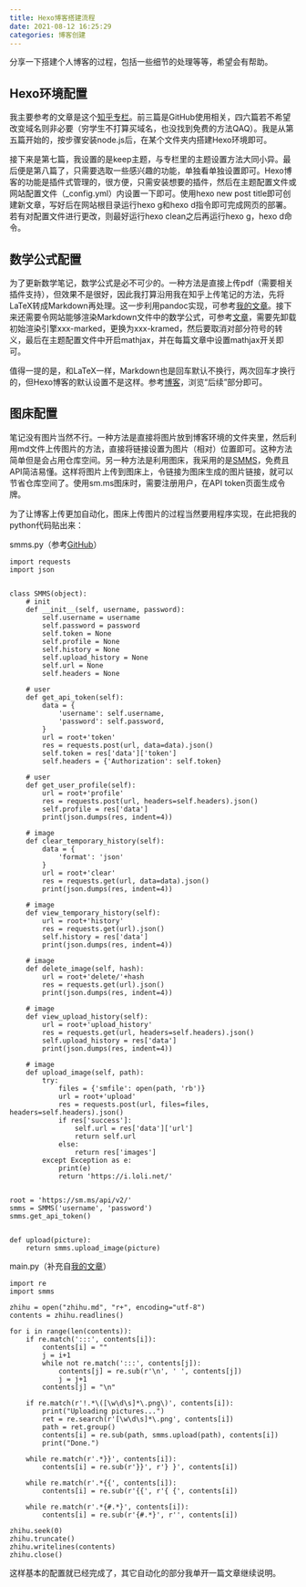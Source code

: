 ```yaml
---
title: Hexo博客搭建流程
date: 2021-08-12 16:25:29
categories: 博客创建
---
```

分享一下搭建个人博客的过程，包括一些细节的处理等等，希望会有帮助。

## Hexo环境配置

我主要参考的文章是这个[知乎专栏](https://www.zhihu.com/column/c_1201860091307458560)。前三篇是GitHub使用相关，四六篇若不希望改变域名则非必要（穷学生不打算买域名，也没找到免费的方法QAQ）。我是从第五篇开始的，按步骤安装node.js后，在某个文件夹内搭建Hexo环境即可。

接下来是第七篇，我设置的是keep主题，与专栏里的主题设置方法大同小异。最后便是第八篇了，只需要选取一些感兴趣的功能，单独看单独设置即可。Hexo博客的功能是插件式管理的，很方便，只需安装想要的插件，然后在主题配置文件或网站配置文件（_config.yml）内设置一下即可。使用hexo new post title即可创建新文章，写好后在网站根目录运行hexo g和hexo d指令即可完成网页的部署。若有对配置文件进行更改，则最好运行hexo clean之后再运行hexo g，hexo d命令。

## 数学公式配置

为了更新数学笔记，数学公式是必不可少的。一种方法是直接上传pdf（需要相关插件支持），但效果不是很好，因此我打算沿用我在知乎上传笔记的方法，先将LaTeX转成Markdown再处理。这一步利用pandoc实现，可参考[我的文章](https://zhuanlan.zhihu.com/p/355704286)。接下来还需要令网站能够渲染Markdown文件中的数学公式，可参考[文章](https://www.jianshu.com/p/7ab21c7f0674)，需要先卸载初始渲染引擎xxx-marked，更换为xxx-kramed，然后要取消对部分符号的转义，最后在主题配置文件中开启mathjax，并在每篇文章中设置mathjax开关即可。

值得一提的是，和LaTeX一样，Markdown也是回车默认不换行，两次回车才换行的，但Hexo博客的默认设置不是这样。参考[博客](https://longrm.com/2017/08/23/2017-08-23-hexo-mathjax/)，浏览“后续”部分即可。

## 图床配置

笔记没有图片当然不行。一种方法是直接将图片放到博客环境的文件夹里，然后利用md文件上传图片的方法，直接将链接设置为图片（相对）位置即可。这种方法简单但是会占用仓库空间。另一种方法是利用图床，我采用的是[SMMS](https://sm.ms)，免费且API简洁易懂。这样将图片上传到图床上，令链接为图床生成的图片链接，就可以节省仓库空间了。使用sm.ms图床时，需要注册用户，在API token页面生成令牌。

为了让博客上传更加自动化，图床上传图片的过程当然要用程序实现，在此把我的python代码贴出来：

smms.py（参考[GitHub](https://github.com/XavierJiezou/python-sm.ms-api/blob/master/smms.py)）

    import requests
    import json


    class SMMS(object):
        # init
        def __init__(self, username, password):
            self.username = username
            self.password = password
            self.token = None
            self.profile = None
            self.history = None
            self.upload_history = None
            self.url = None
            self.headers = None

        # user
        def get_api_token(self):
            data = {
                'username': self.username,
                'password': self.password,
            }
            url = root+'token'
            res = requests.post(url, data=data).json()
            self.token = res['data']['token']
            self.headers = {'Authorization': self.token}

        # user
        def get_user_profile(self):
            url = root+'profile'
            res = requests.post(url, headers=self.headers).json()
            self.profile = res['data']
            print(json.dumps(res, indent=4))

        # image
        def clear_temporary_history(self):
            data = {
                'format': 'json'
            }
            url = root+'clear'
            res = requests.get(url, data=data).json()
            print(json.dumps(res, indent=4))

        # image
        def view_temporary_history(self):
            url = root+'history'
            res = requests.get(url).json()
            self.history = res['data']
            print(json.dumps(res, indent=4))

        # image
        def delete_image(self, hash):
            url = root+'delete/'+hash
            res = requests.get(url).json()
            print(json.dumps(res, indent=4))

        # image
        def view_upload_history(self):
            url = root+'upload_history'
            res = requests.get(url, headers=self.headers).json()
            self.upload_history = res['data']
            print(json.dumps(res, indent=4))

        # image
        def upload_image(self, path):
            try:
                files = {'smfile': open(path, 'rb')}
                url = root+'upload'
                res = requests.post(url, files=files, headers=self.headers).json()
                if res['success']:
                    self.url = res['data']['url']
                    return self.url
                else:
                    return res['images']
            except Exception as e:
                print(e)
                return 'https://i.loli.net/'


    root = 'https://sm.ms/api/v2/'
    smms = SMMS('username', 'password')
    smms.get_api_token()


    def upload(picture):
        return smms.upload_image(picture)


main.py（补充自[我的文章](https://zhuanlan.zhihu.com/p/355704286)）

    import re
    import smms

    zhihu = open("zhihu.md", "r+", encoding="utf-8")
    contents = zhihu.readlines()

    for i in range(len(contents)):
        if re.match(':::', contents[i]):
            contents[i] = ""
            j = i+1
            while not re.match(':::', contents[j]):
                contents[j] = re.sub(r'\n', ' ', contents[j])
                j = j+1
            contents[j] = "\n"

        if re.match(r'!.*\([\w\d\s]*\.png\)', contents[i]):
            print("Uploading pictures...")
            ret = re.search(r'[\w\d\s]*\.png', contents[i])
            path = ret.group()
            contents[i] = re.sub(path, smms.upload(path), contents[i])
            print("Done.")

        while re.match(r'.*}}', contents[i]):
            contents[i] = re.sub(r'}}', r'} }', contents[i])

        while re.match(r'.*{{', contents[i]):
            contents[i] = re.sub(r'{{', r'{ {', contents[i])

        while re.match(r'.*{#.*}', contents[i]):
            contents[i] = re.sub(r'{#.*}', r'', contents[i])

    zhihu.seek(0)
    zhihu.truncate()
    zhihu.writelines(contents)
    zhihu.close()

这样基本的配置就已经完成了，其它自动化的部分我单开一篇文章继续说明。